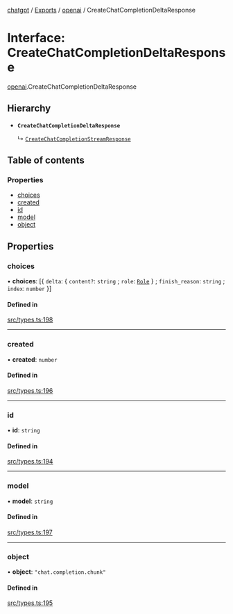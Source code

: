 [chatgpt](../readme.md) / [Exports](../modules.md) / [openai](../modules/openai.md) / CreateChatCompletionDeltaResponse

# Interface: CreateChatCompletionDeltaResponse

[openai](../modules/openai.md).CreateChatCompletionDeltaResponse

## Hierarchy

- **`CreateChatCompletionDeltaResponse`**

  ↳ [`CreateChatCompletionStreamResponse`](CreateChatCompletionStreamResponse.md)

## Table of contents

### Properties

- [choices](openai.CreateChatCompletionDeltaResponse.md#choices)
- [created](openai.CreateChatCompletionDeltaResponse.md#created)
- [id](openai.CreateChatCompletionDeltaResponse.md#id)
- [model](openai.CreateChatCompletionDeltaResponse.md#model)
- [object](openai.CreateChatCompletionDeltaResponse.md#object)

## Properties

### choices

• **choices**: [{ `delta`: { `content?`: `string` ; `role`: [`Role`](../modules.md#role)  } ; `finish_reason`: `string` ; `index`: `number`  }]

#### Defined in

[src/types.ts:198](https://github.com/transitive-bullshit/chatgpt-api/blob/fb06beb/src/types.ts#L198)

___

### created

• **created**: `number`

#### Defined in

[src/types.ts:196](https://github.com/transitive-bullshit/chatgpt-api/blob/fb06beb/src/types.ts#L196)

___

### id

• **id**: `string`

#### Defined in

[src/types.ts:194](https://github.com/transitive-bullshit/chatgpt-api/blob/fb06beb/src/types.ts#L194)

___

### model

• **model**: `string`

#### Defined in

[src/types.ts:197](https://github.com/transitive-bullshit/chatgpt-api/blob/fb06beb/src/types.ts#L197)

___

### object

• **object**: ``"chat.completion.chunk"``

#### Defined in

[src/types.ts:195](https://github.com/transitive-bullshit/chatgpt-api/blob/fb06beb/src/types.ts#L195)
